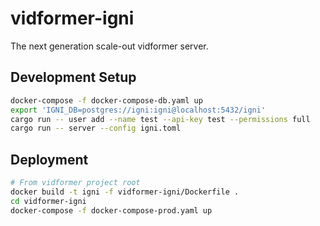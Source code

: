 # vidformer-igni

The next generation scale-out vidformer server.

## Development Setup

```bash
docker-compose -f docker-compose-db.yaml up
export 'IGNI_DB=postgres://igni:igni@localhost:5432/igni'
cargo run -- user add --name test --api-key test --permissions full
cargo run -- server --config igni.toml
```

## Deployment

```bash
# From vidformer project root
docker build -t igni -f vidformer-igni/Dockerfile .
cd vidformer-igni
docker-compose -f docker-compose-prod.yaml up
```